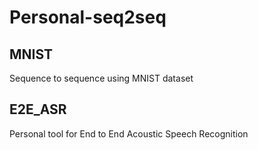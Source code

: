 # Personal-seq2seq

## MNIST
Sequence to sequence using MNIST dataset

## E2E_ASR
Personal tool for End to End Acoustic Speech Recognition
